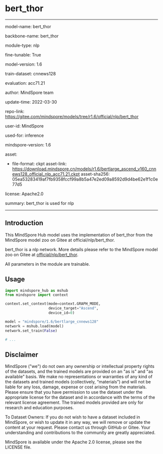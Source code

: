 # bert_thor

---

model-name: bert_thor

backbone-name: bert_thor

module-type: nlp

fine-tunable: True

model-version: 1.6

train-dataset: cnnews128

evaluation: acc71.21

author: MindSpore team

update-time: 2022-03-30

repo-link: <https://gitee.com/mindspore/models/tree/r1.6/official/nlp/bert_thor>

user-id: MindSpore

used-for: inference

mindspore-version: 1.6

asset:

-
    file-format: ckpt
    asset-link: <https://download.mindspore.cn/models/r1.6/bertlarge_ascend_v160_cnnews128_official_nlp_acc71.21.ckpt>
    asset-sha256: 05ea53283419af7fb9358fccf99a8b5a47e2ed09a8592d9d4be62e1f1c0e77d5

license: Apache2.0

summary: bert_thor is used for nlp

---

## Introduction

This MindSpore Hub model uses the implementation of bert_thor from the MindSpore model zoo on Gitee at official/nlp/bert_thor.

bert_thor is a nlp network. More details please refer to the MindSpore model zoo on Gitee at [official/nlp/bert_thor](https://gitee.com/mindspore/models/blob/r1.6/official/nlp/bert_thor/README.md).

All parameters in the module are trainable.

## Usage

```python
import mindspore_hub as mshub
from mindspore import context

context.set_context(mode=context.GRAPH_MODE,
                    device_target="Ascend",
                    device_id=0)

model = "mindspore/1.6/bertlarge_cnnews128"
network = mshub.load(model)
network.set_train(False)

# ...
```

## Disclaimer

MindSpore ("we") do not own any ownership or intellectual property rights of the datasets, and the trained models are provided on an "as is" and "as available" basis. We make no representations or warranties of any kind of the datasets and trained models (collectively, “materials”) and will not be liable for any loss, damage, expense or cost arising from the materials. Please ensure that you have permission to use the dataset under the appropriate license for the dataset and in accordance with the terms of the relevant license agreement. The trained models provided are only for research and education purposes.

To Dataset Owners: If you do not wish to have a dataset included in MindSpore, or wish to update it in any way, we will remove or update the content at your request. Please contact us through GitHub or Gitee. Your understanding and contributions to the community are greatly appreciated.

MindSpore is available under the Apache 2.0 license, please see the LICENSE file.
